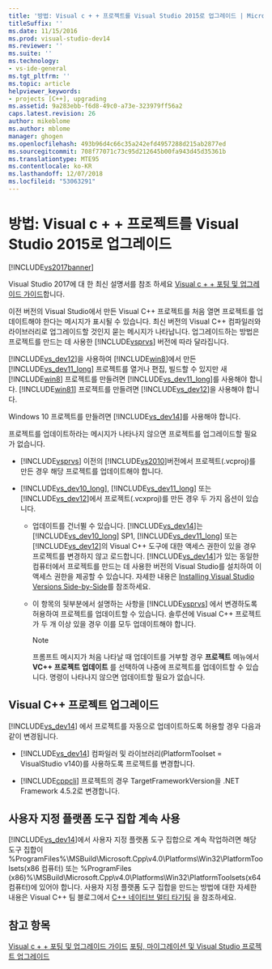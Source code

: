 ```yaml
---
title: '방법: Visual c + + 프로젝트를 Visual Studio 2015로 업그레이드 | Microsoft Docs'
titleSuffix: ''
ms.date: 11/15/2016
ms.prod: visual-studio-dev14
ms.reviewer: ''
ms.suite: ''
ms.technology:
- vs-ide-general
ms.tgt_pltfrm: ''
ms.topic: article
helpviewer_keywords:
- projects [C++], upgrading
ms.assetid: 9a283ebb-f6d8-49c0-a73e-323979ff56a2
caps.latest.revision: 26
author: mikeblome
ms.author: mblome
manager: ghogen
ms.openlocfilehash: 493b96d4c66c35a242efd4957288d215ab2877ed
ms.sourcegitcommit: 708f77071c73c95d212645b00fa943d45d35361b
ms.translationtype: MTE95
ms.contentlocale: ko-KR
ms.lasthandoff: 12/07/2018
ms.locfileid: "53063291"
---
```

# <a name="how-to-upgrade-visual-c-projects-to-visual-studio-2015"></a>방법: Visual c + + 프로젝트를 Visual Studio 2015로 업그레이드
[!INCLUDE[vs2017banner](../includes/vs2017banner.md)]

Visual Studio 2017에 대 한 최신 설명서를 참조 하세요 [Visual c + + 포팅 및 업그레이드 가이드](https://docs.microsoft.com/cpp/porting/visual-cpp-porting-and-upgrading-guide)합니다.

이전 버전의 Visual Studio에서 만든 Visual C++ 프로젝트를 처음 열면 프로젝트를 업데이트해야 한다는 메시지가 표시될 수 있습니다. 최신 버전의 Visual C++ 컴파일러와 라이브러리로 업그레이드할 것인지 묻는 메시지가 나타납니다. 업그레이드하는 방법은 프로젝트를 만드는 데 사용한 [!INCLUDE[vsprvs](../includes/vsprvs-md.md)] 버전에 따라 달라집니다.

 [!INCLUDE[vs_dev12](../includes/vs-dev12-md.md)]을 사용하여 [!INCLUDE[win8](../includes/win8-md.md)]에서 만든 [!INCLUDE[vs_dev11_long](../includes/vs-dev11-long-md.md)] 프로젝트를 열거나 편집, 빌드할 수 있지만 새 [!INCLUDE[win8](../includes/win8-md.md)] 프로젝트를 만들려면 [!INCLUDE[vs_dev11_long](../includes/vs-dev11-long-md.md)]를 사용해야 합니다. [!INCLUDE[win81](../includes/win81-md.md)] 프로젝트를 만들려면 [!INCLUDE[vs_dev12](../includes/vs-dev12-md.md)]을 사용해야 합니다.

 Windows 10 프로젝트를 만들려면 [!INCLUDE[vs_dev14](../includes/vs-dev14-md.md)]를 사용해야 합니다.

 프로젝트를 업데이트하라는 메시지가 나타나지 않으면 프로젝트를 업그레이드할 필요가 없습니다.

-   [!INCLUDE[vsprvs](../includes/vsprvs-md.md)] 이전의 [!INCLUDE[vs2010](../includes/vs2010-md.md)]버전에서 프로젝트(.vcproj)를 만든 경우 해당 프로젝트를 업데이트해야 합니다.

-   [!INCLUDE[vs_dev10_long](../includes/vs-dev10-long-md.md)], [!INCLUDE[vs_dev11_long](../includes/vs-dev11-long-md.md)] 또는 [!INCLUDE[vs_dev12](../includes/vs-dev12-md.md)]에서 프로젝트(.vcxproj)를 만든 경우 두 가지 옵션이 있습니다.

    -   업데이트를 건너뛸 수 있습니다. [!INCLUDE[vs_dev14](../includes/vs-dev14-md.md)]는 [!INCLUDE[vs_dev10_long](../includes/vs-dev10-long-md.md)] SP1, [!INCLUDE[vs_dev11_long](../includes/vs-dev11-long-md.md)] 또는 [!INCLUDE[vs_dev12](../includes/vs-dev12-md.md)]의 Visual C++ 도구에 대한 액세스 권한이 있을 경우 프로젝트를 변경하지 않고 로드합니다. [!INCLUDE[vs_dev14](../includes/vs-dev14-md.md)]가 있는 동일한 컴퓨터에서 프로젝트를 만드는 데 사용한 버전의 Visual Studio를 설치하여 이 액세스 권한을 제공할 수 있습니다. 자세한 내용은 [Installing Visual Studio Versions Side-by-Side](../install/install-visual-studio-versions-side-by-side.md)를 참조하세요.

    -   이 항목의 뒷부분에서 설명하는 사항을 [!INCLUDE[vsprvs](../includes/vsprvs-md.md)] 에서 변경하도록 허용하여 프로젝트를 업데이트할 수 있습니다. 솔루션에 Visual C++ 프로젝트가 두 개 이상 있을 경우 이를 모두 업데이트해야 합니다.

        > [!NOTE]
        >  프롬프트 메시지가 처음 나타날 때 업데이트를 거부할 경우 **프로젝트** 메뉴에서 **VC++ 프로젝트 업데이트** 를 선택하여 나중에 프로젝트를 업데이트할 수 있습니다. 명령이 나타나지 않으면 업데이트할 필요가 없습니다.

## <a name="upgrading-a-visual-c-project"></a>Visual C++ 프로젝트 업그레이드
 [!INCLUDE[vs_dev14](../includes/vs-dev14-md.md)] 에서 프로젝트를 자동으로 업데이트하도록 허용할 경우 다음과 같이 변경됩니다.

-   [!INCLUDE[vs_dev14](../includes/vs-dev14-md.md)] 컴파일러 및 라이브러리(PlatformToolset = VisualStudio v140)를 사용하도록 프로젝트를 변경합니다.

-   [!INCLUDE[cppcli](../includes/cppcli-md.md)] 프로젝트의 경우 TargetFrameworkVersion을 .NET Framework 4.5.2로 변경합니다.

## <a name="continuing-to-work-with-a-custom-platformtoolset"></a>사용자 지정 플랫폼 도구 집합 계속 사용
 [!INCLUDE[vs_dev14](../includes/vs-dev14-md.md)]에서 사용자 지정 플랫폼 도구 집합으로 계속 작업하려면 해당 도구 집합이 %ProgramFiles%\MSBuild\Microsoft.Cpp\v4.0\Platforms\Win32\PlatformToolsets\(x86 컴퓨터) 또는 %ProgramFiles (x86)%\MSBuild\Microsoft.Cpp\v4.0\Platforms\Win32\PlatformToolsets\(x64 컴퓨터)에 있어야 합니다. 사용자 지정 플랫폼 도구 집합을 만드는 방법에 대한 자세한 내용은 Visual C++ 팀 블로그에서 [C++ 네이티브 멀티 타기팅](http://go.microsoft.com/fwlink/?LinkId=248587) 을 참조하세요.

## <a name="see-also"></a>참고 항목
 [Visual c + + 포팅 및 업그레이드 가이드](http://msdn.microsoft.com/library/f5fbcc3d-aa72-41a6-ad9a-a706af2166fb) [포팅, 마이그레이션 및 Visual Studio 프로젝트 업그레이드](../porting/porting-migrating-and-upgrading-visual-studio-projects.md)
